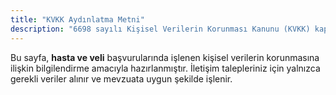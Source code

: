 ```yaml
---
title: "KVKK Aydınlatma Metni"
description: "6698 sayılı Kişisel Verilerin Korunması Kanunu (KVKK) kapsamında aydınlatma metni."
---
```


Bu sayfa, **hasta ve veli** başvurularında işlenen kişisel verilerin korunmasına ilişkin bilgilendirme amacıyla hazırlanmıştır. İletişim talepleriniz için yalnızca gerekli veriler alınır ve mevzuata uygun şekilde işlenir.
